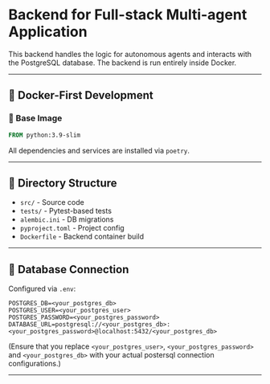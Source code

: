 # Backend for Full-stack Multi-agent Application

This backend handles the logic for autonomous agents and interacts with the PostgreSQL database. The backend is run entirely inside Docker.

---

## 🐳 Docker-First Development

### 🧱 Base Image

```Dockerfile
FROM python:3.9-slim
```

All dependencies and services are installed via `poetry`.

---

## 📁 Directory Structure

- `src/` - Source code
- `tests/` - Pytest-based tests
- `alembic.ini` - DB migrations
- `pyproject.toml` - Project config
- `Dockerfile` - Backend container build

---

## 🐘 Database Connection

Configured via `.env`:

```env
POSTGRES_DB=<your_postgres_db>
POSTGRES_USER=<your_postgres_user>
POSTGRES_PASSWORD=<your_postgres_password>
DATABASE_URL=postgresql://<your_postgres_db>:<your_postgres_password>@localhost:5432/<your_postgres_db>
```

(Ensure that you replace `<your_postgres_user>`, `<your_postgres_password>` and `<your_postgres_db>` with your actual postersql connection configurations.)

---
